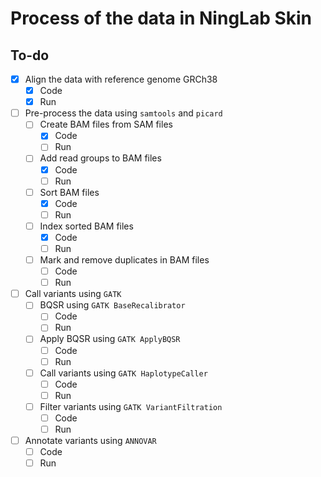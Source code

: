 # Process of the data in NingLab Skin

## To-do

- [x] Align the data with reference genome GRCh38
    - [x] Code
    - [x] Run
- [ ] Pre-process the data using `samtools` and `picard`
  - [ ] Create BAM files from SAM files
    - [x] Code
    - [ ] Run
  - [ ] Add read groups to BAM files
    - [x] Code
    - [ ] Run
  - [ ] Sort BAM files
    - [x] Code
    - [ ] Run
  - [ ] Index sorted BAM files
    - [x] Code
    - [ ] Run
  - [ ] Mark and remove duplicates in BAM files
    - [ ] Code
    - [ ] Run
- [ ] Call variants using `GATK`
  - [ ] BQSR using `GATK BaseRecalibrator`
    - [ ] Code
    - [ ] Run
  - [ ] Apply BQSR using `GATK ApplyBQSR`
    - [ ] Code
    - [ ] Run
  - [ ] Call variants using `GATK HaplotypeCaller`
    - [ ] Code
    - [ ] Run
  - [ ] Filter variants using `GATK VariantFiltration`
    - [ ] Code
    - [ ] Run
- [ ] Annotate variants using `ANNOVAR`
    - [ ] Code
    - [ ] Run
